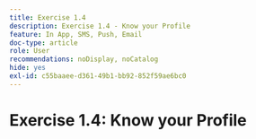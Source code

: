 ```yaml
---
title: Exercise 1.4
description: Exercise 1.4 - Know your Profile
feature: In App, SMS, Push, Email
doc-type: article
role: User
recommendations: noDisplay, noCatalog
hide: yes
exl-id: c55baaee-d361-49b1-bb92-852f59ae6bc0
---
```

# Exercise 1.4: Know your Profile
